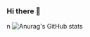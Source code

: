 ### Hi there 👋
n
![Anurag's GitHub stats](https://github-readme-stats.vercel.app/api?username=anuraghazra&theme=dark&show_icons=true)

<!--
**momomomoon/momomomoon** is a ✨ _special_ ✨ repository because its `README.md` (this file) appears on your GitHub profile.

Here are some ideas to get you started:

- 🔭 I’m currently working on ...
- 🌱 I’m currently learning ...
- 👯 I’m looking to collaborate on ...
- 🤔 I’m looking for help with ...
- 💬 Ask me about ...
- 📫 How to reach me: ...
- 😄 Pronouns: ...
- ⚡ Fun fact: ...
-->
